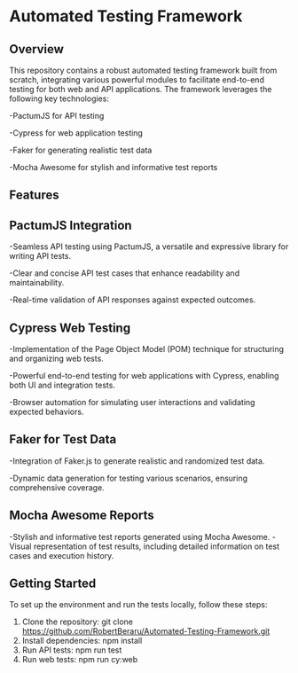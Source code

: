# Automated Testing Framework #

## Overview ##

This repository contains a robust automated testing framework built from scratch, integrating various powerful modules to facilitate end-to-end testing for both web and API applications. The framework leverages the following key technologies:


-PactumJS for API testing

-Cypress for web application testing

-Faker for generating realistic test data

-Mocha Awesome for stylish and informative test reports

## Features ## 
## PactumJS Integration ##
-Seamless API testing using PactumJS, a versatile and expressive library for writing API tests.

-Clear and concise API test cases that enhance readability and maintainability.

-Real-time validation of API responses against expected outcomes.

## Cypress Web Testing ##
-Implementation of the Page Object Model (POM) technique for structuring and organizing web tests.

-Powerful end-to-end testing for web applications with Cypress, enabling both UI and integration tests.

-Browser automation for simulating user interactions and validating expected behaviors.
## Faker for Test Data

-Integration of Faker.js to generate realistic and randomized test data.

-Dynamic data generation for testing various scenarios, ensuring comprehensive coverage.

## Mocha Awesome Reports

-Stylish and informative test reports generated using Mocha Awesome.
-Visual representation of test results, including detailed information on test cases and execution history.

## Getting Started
To set up the environment and run the tests locally, follow these steps:

1. Clone the repository: git clone https://github.com/RobertBeraru/Automated-Testing-Framework.git
2. Install dependencies: npm install
3. Run API tests: npm run test
4. Run web tests: npm run cy:web
